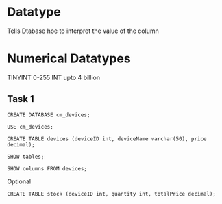 # Datatype
Tells Dtabase hoe to interpret the value of the column

# Numerical Datatypes
TINYINT 0-255
INT upto 4 billion
## Task 1
```
CREATE DATABASE cm_devices; 
```

```
USE cm_devices;
```

```
CREATE TABLE devices (deviceID int, deviceName varchar(50), price decimal);
```

```
SHOW tables;
```

```
SHOW columns FROM devices;
```

Optional
```  
CREATE TABLE stock (deviceID int, quantity int, totalPrice decimal);
```

